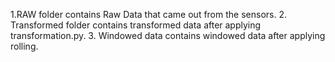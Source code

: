 1.RAW folder contains Raw Data that came out from the sensors.
2. Transformed folder contains transformed data after applying transformation.py.
3. Windowed data contains windowed data after applying rolling.